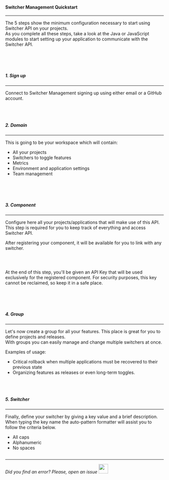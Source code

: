#### Switcher Management Quickstart
* * *

The 5 steps show the minimum configuration necessary to start using Switcher API on your projects.
</br>As you complete all these steps, take a look at the Java or JavaScript modules to start setting up your application to communicate with the Switcher API.

<img src="[$ASSETS_LOCATION]documentation/images/setup/5steps.jpg" class="image-style shadow dark-invert" alt=""/>

</br></br>

##### 1. Sign up
* * *
Connect to Switcher Management signing up using either email or a GitHub account.

</br></br>

##### 2. Domain
* * *
This is going to be your workspace which will contain:
- All your projects
- Switchers to toggle features
- Metrics
- Environment and application settings
- Team management

<img src="[$ASSETS_LOCATION]documentation/images/setup/domain_create[$DARK_SUFFIX].png" class="image-style shadow dark-invert" alt=""/>

</br></br>

##### 3. Component
* * *
Configure here all your projects/applications that will make use of this API. This step is required for you to keep track of everything and access Switcher API.
<p>After registering your component, it will be available for you to link with any switcher.

<img src="[$ASSETS_LOCATION]documentation/images/setup/components[$DARK_SUFFIX].png" class="image-style shadow dark-invert" alt=""/><p><br/>

<p>At the end of this step, you'll be given an API Key that will be used exclusively for the registered component. 
For security purposes, this key cannot be reclaimed, so keep it in a safe place.

<img src="[$ASSETS_LOCATION]documentation/images/components/component_key[$DARK_SUFFIX].png" class="image-style shadow dark-invert" alt=""/><p>

</br></br>

##### 4. Group
* * *
Let's now create a group for all your features. This place is great for you to define projects and releases.
<br>With groups you can easily manage and change multiple switchers at once.

Examples of usage:

- Critical rollback when multiple applications must be recovered to their previous state
- Organizing features as releases or even long-term toggles.

</br></br>

##### 5. Switcher
* * *
Finally, define your switcher by giving a key value and a brief description.
<br/>When typing the key name the auto-pattern formatter will assist you to follow the criteria below.

- All caps
- Alphanumeric
- No spaces

<img src="[$ASSETS_LOCATION]documentation/images/setup/switchers[$DARK_SUFFIX].png" class="image-style shadow dark-invert" alt=""/>

* * *

*Did you find an error? Please, open an issue*
<a href="https://github.com/switcherapi/switcher-management/issues/new?title=fix:+[setup.md]+-+[INSERT+SHORT+DESCRIPTION]" target="_blank">
    <img src="[$ASSETS_LOCATION]github.svg" style="width: 30px;">
</a> 
